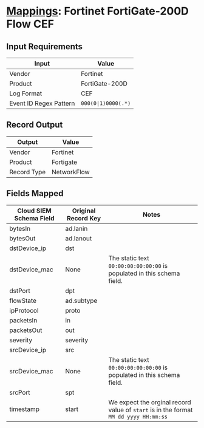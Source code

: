# [Mappings](README.md): Fortinet FortiGate-200D Flow CEF

## Input Requirements

|Input|Value|
|-----|-----|
|Vendor|Fortinet|
|Product|FortiGate-200D|
|Log Format|CEF|
|Event ID Regex Pattern|`000(0\|1)0000(.*)`|

## Record Output

|Output|Value|
|------|-----|
|Vendor|Fortinet|
|Product|Fortigate|
|Record Type|NetworkFlow|

## Fields Mapped

|Cloud SIEM Schema Field|Original Record Key|Notes|
|-----------------------|-------------------|-----|
|bytesIn|ad.lanin||
|bytesOut|ad.lanout||
|dstDevice_ip|dst||
|dstDevice_mac|None|The static text `00:00:00:00:00:00` is populated in this schema field.|
|dstPort|dpt||
|flowState|ad.subtype||
|ipProtocol|proto||
|packetsIn|in||
|packetsOut|out||
|severity|severity||
|srcDevice_ip|src||
|srcDevice_mac|None|The static text `00:00:00:00:00:00` is populated in this schema field.|
|srcPort|spt||
|timestamp|start|We expect the orginal record value of `start` is in the format `MM dd yyyy HH:mm:ss`|

